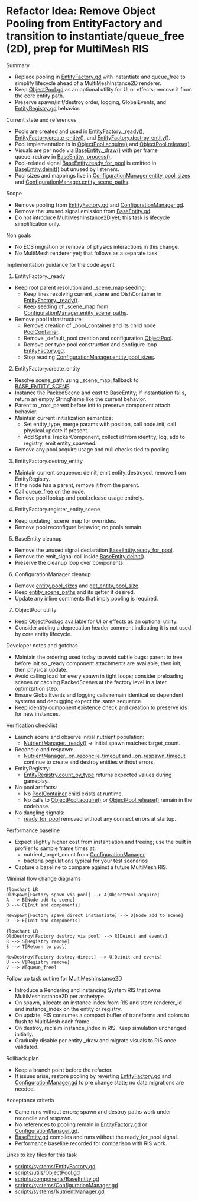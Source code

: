 # Refactor Idea: Remove Object Pooling from EntityFactory and transition to instantiate/queue_free (2D), prep for MultiMesh RIS

Summary
- Replace pooling in [EntityFactory.gd](scripts/systems/EntityFactory.gd) with instantiate and queue_free to simplify lifecycle ahead of a MultiMeshInstance2D renderer.
- Keep [ObjectPool.gd](scripts/utils/ObjectPool.gd) as an optional utility for UI or effects; remove it from the core entity path.
- Preserve spawn/init/destroy order, logging, GlobalEvents, and [EntityRegistry.gd](scripts/systems/EntityRegistry.gd) behavior.

Current state and references
- Pools are created and used in [EntityFactory._ready()](scripts/systems/EntityFactory.gd:16), [EntityFactory.create_entity()](scripts/systems/EntityFactory.gd:55), and [EntityFactory.destroy_entity()](scripts/systems/EntityFactory.gd:91).
- Pool implementation is in [ObjectPool.acquire()](scripts/utils/ObjectPool.gd:21) and [ObjectPool.release()](scripts/utils/ObjectPool.gd:31).
- Visuals are per node via [BaseEntity._draw()](scripts/components/BaseEntity.gd:96) with per frame queue_redraw in [BaseEntity._process()](scripts/components/BaseEntity.gd:91).
- Pool-related signal [BaseEntity.ready_for_pool](scripts/components/BaseEntity.gd:8) is emitted in [BaseEntity.deinit()](scripts/components/BaseEntity.gd:86) but unused by listeners.
- Pool sizes and mappings live in [ConfigurationManager.entity_pool_sizes](scripts/systems/ConfigurationManager.gd:39) and [ConfigurationManager.entity_scene_paths](scripts/systems/ConfigurationManager.gd:46).

Scope
- Remove pooling from [EntityFactory.gd](scripts/systems/EntityFactory.gd) and [ConfigurationManager.gd](scripts/systems/ConfigurationManager.gd).
- Remove the unused signal emission from [BaseEntity.gd](scripts/components/BaseEntity.gd).
- Do not introduce MultiMeshInstance2D yet; this task is lifecycle simplification only.

Non goals
- No ECS migration or removal of physics interactions in this change.
- No MultiMesh renderer yet; that follows as a separate task.

Implementation guidance for the code agent

1) EntityFactory._ready
- Keep root parent resolution and _scene_map seeding.
  - Keep lines resolving current_scene and DishContainer in [EntityFactory._ready()](scripts/systems/EntityFactory.gd:18).
  - Keep seeding of _scene_map from [ConfigurationManager.entity_scene_paths](scripts/systems/ConfigurationManager.gd:46).
- Remove pool infrastructure:
  - Remove creation of _pool_container and its child node [PoolContainer](scripts/systems/EntityFactory.gd:29).
  - Remove _default_pool creation and configuration [ObjectPool](scripts/systems/EntityFactory.gd:34).
  - Remove per type pool construction and configure loop [EntityFactory.gd](scripts/systems/EntityFactory.gd:45).
  - Stop reading [ConfigurationManager.entity_pool_sizes](scripts/systems/ConfigurationManager.gd:39).

2) EntityFactory.create_entity
- Resolve scene_path using _scene_map; fallback to [BASE_ENTITY_SCENE](scripts/systems/EntityFactory.gd:4).
- Instance the PackedScene and cast to BaseEntity; if instantiation fails, return an empty StringName like the current behavior.
- Parent to _root_parent before init to preserve component attach behavior.
- Maintain current initialization semantics:
  - Set entity_type, merge params with position, call node.init, call physical.update if present.
  - Add SpatialTrackerComponent, collect id from identity, log, add to registry, emit entity_spawned.
- Remove any pool.acquire usage and null checks tied to pooling.

3) EntityFactory.destroy_entity
- Maintain current sequence: deinit, emit entity_destroyed, remove from EntityRegistry.
- If the node has a parent, remove it from the parent.
- Call queue_free on the node.
- Remove pool lookup and pool.release usage entirely.

4) EntityFactory.register_entity_scene
- Keep updating _scene_map for overrides.
- Remove pool reconfigure behavior; no pools remain.

5) BaseEntity cleanup
- Remove the unused signal declaration [BaseEntity.ready_for_pool](scripts/components/BaseEntity.gd:8).
- Remove the emit_signal call inside [BaseEntity.deinit()](scripts/components/BaseEntity.gd:86).
- Preserve the cleanup loop over components.

6) ConfigurationManager cleanup
- Remove [entity_pool_sizes](scripts/systems/ConfigurationManager.gd:39) and [get_entity_pool_size](scripts/systems/ConfigurationManager.gd:55).
- Keep [entity_scene_paths](scripts/systems/ConfigurationManager.gd:46) and its getter if desired.
- Update any inline comments that imply pooling is required.

7) ObjectPool utility
- Keep [ObjectPool.gd](scripts/utils/ObjectPool.gd) available for UI or effects as an optional utility.
- Consider adding a deprecation header comment indicating it is not used by core entity lifecycle.

Developer notes and gotchas
- Maintain the ordering used today to avoid subtle bugs: parent to tree before init so _ready component attachments are available, then init, then physical.update.
- Avoid calling load for every spawn in tight loops; consider preloading scenes or caching PackedScenes at the factory level in a later optimization step.
- Ensure GlobalEvents and logging calls remain identical so dependent systems and debugging expect the same sequence.
- Keep identity component existence check and creation to preserve ids for new instances.

Verification checklist
- Launch scene and observe initial nutrient population:
  - [NutrientManager._ready()](scripts/systems/NutrientManager.gd:28) → initial spawn matches target_count.
- Reconcile and respawn:
  - [NutrientManager._on_reconcile_timeout](scripts/systems/NutrientManager.gd:89) and [_on_respawn_timeout](scripts/systems/NutrientManager.gd:122) continue to create and destroy entities without errors.
- EntityRegistry:
  - [EntityRegistry.count_by_type](scripts/systems/EntityRegistry.gd:26) returns expected values during gameplay.
- No pool artifacts:
  - No [PoolContainer](scripts/systems/EntityFactory.gd:29) child exists at runtime.
  - No calls to [ObjectPool.acquire()](scripts/utils/ObjectPool.gd:21) or [ObjectPool.release()](scripts/utils/ObjectPool.gd:31) remain in the codebase.
- No dangling signals:
  - [ready_for_pool](scripts/components/BaseEntity.gd:8) removed without any connect errors at startup.

Performance baseline
- Expect slightly higher cost from instantiation and freeing; use the built in profiler to sample frame times at:
  - nutrient_target_count from [ConfigurationManager](scripts/systems/ConfigurationManager.gd:12)
  - bacteria populations typical for your test scenarios
- Capture a baseline to compare against a future MultiMesh RIS.

Minimal flow change diagrams

```mermaid
flowchart LR
OldSpawn[Factory spawn via pool] --> A[ObjectPool acquire]
A --> B[Node add to scene]
B --> C[Init and components]

NewSpawn[Factory spawn direct instantiate] --> D[Node add to scene]
D --> E[Init and components]
```

```mermaid
flowchart LR
OldDestroy[Factory destroy via pool] --> R[Deinit and events]
R --> S[Registry remove]
S --> T[Return to pool]

NewDestroy[Factory destroy direct] --> U[Deinit and events]
U --> V[Registry remove]
V --> W[queue_free]
```

Follow up task outline for MultiMeshInstance2D
- Introduce a Rendering and Instancing System RIS that owns MultiMeshInstance2D per archetype.
- On spawn, allocate an instance index from RIS and store renderer_id and instance_index on the entity or registry.
- On update, RIS consumes a compact buffer of transforms and colors to flush to MultiMesh each frame.
- On destroy, reclaim instance_index in RIS. Keep simulation unchanged initially.
- Gradually disable per entity _draw and migrate visuals to RIS once validated.

Rollback plan
- Keep a branch point before the refactor.
- If issues arise, restore pooling by reverting [EntityFactory.gd](scripts/systems/EntityFactory.gd) and [ConfigurationManager.gd](scripts/systems/ConfigurationManager.gd) to pre change state; no data migrations are needed.

Acceptance criteria
- Game runs without errors; spawn and destroy paths work under reconcile and respawn.
- No references to pooling remain in [EntityFactory.gd](scripts/systems/EntityFactory.gd) or [ConfigurationManager.gd](scripts/systems/ConfigurationManager.gd).
- [BaseEntity.gd](scripts/components/BaseEntity.gd) compiles and runs without the ready_for_pool signal.
- Performance baseline recorded for comparison with RIS work.

Links to key files for this task
- [scripts/systems/EntityFactory.gd](scripts/systems/EntityFactory.gd)
- [scripts/utils/ObjectPool.gd](scripts/utils/ObjectPool.gd)
- [scripts/components/BaseEntity.gd](scripts/components/BaseEntity.gd)
- [scripts/systems/ConfigurationManager.gd](scripts/systems/ConfigurationManager.gd)
- [scripts/systems/NutrientManager.gd](scripts/systems/NutrientManager.gd)